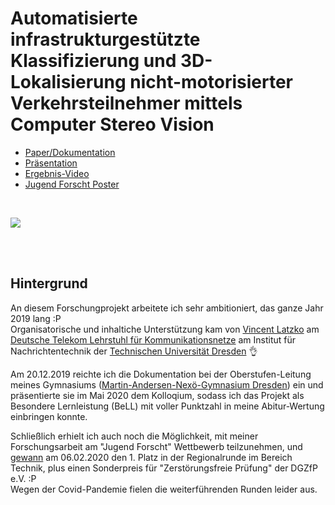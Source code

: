 # Automatisierte infrastrukturgestützte Klassifizierung und 3D-Lokalisierung nicht-motorisierter Verkehrsteilnehmer mittels Computer Stereo Vision


+ [Paper/Dokumentation](1_bell_dokumentation_(paper)/Dokumentation.pdf)
+ [Präsentation](2_präsentation/2020-05%20-%20BeLL%20Haiduk.pdf)
+ [Ergebnis-Video](3_ergebnis_video/visualisierung_all.mp4)
+ [Jugend Forscht Poster](4_jugend_forscht_poster/3D-Lokalisierung%20nicht-motorisierter%20Verkehrsteilnehmer%20mittels%20Computer%20Stereo%20Vision.pdf)

<br>

![](3_ergebnis_video/visualisierung_all.gif)

<br><br>


## Hintergrund
An diesem Forschungprojekt arbeitete ich sehr ambitioniert, das ganze Jahr 2019 lang :P  
Organisatorische und inhaltiche Unterstützung kam von [Vincent Latzko](https://cn.ifn.et.tu-dresden.de/chair/staff/vincent-latzko/) am [Deutsche Telekom Lehrstuhl für Kommunikationsnetze](https://cn.ifn.et.tu-dresden.de) am Institut für Nachrichtentechnik der [Technischen Universität Dresden](https://tu-dresden.de) 👌

Am 20.12.2019 reichte ich die Dokumentation bei der Oberstufen-Leitung meines Gymnasiums ([Martin-Andersen-Nexö-Gymnasium Dresden](https://manos-dresden.de)) ein und präsentierte sie im Mai 2020 dem Kolloqium, sodass ich das Projekt als Besondere Lernleistung (BeLL) mit voller Punktzahl in meine Abitur-Wertung einbringen konnte.

Schließlich erhielt ich auch noch die Möglichkeit, mit meiner Forschungsarbeit am "Jugend Forscht" Wettbewerb teilzunehmen, und [gewann](https://jufo-dresden.de/projekt/teilnehmer/technik/T4) am 06.02.2020 den 1. Platz in der Regionalrunde im Bereich Technik, plus einen Sonderpreis für "Zerstörungsfreie Prüfung" der DGZfP e.V. :P  
Wegen der Covid-Pandemie fielen die weiterführenden Runden leider aus.
